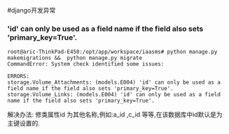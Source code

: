 #django开发异常

### 'id' can only be used as a field name if the field also sets 'primary_key=True'. 
```shell
root@aric-ThinkPad-E450:/opt/app/workspace/iaasms# python manage.py makemigrations &&  python manage.py migrate
CommandError: System check identified some issues:

ERRORS:
storage.Volume_Attachments: (models.E004) 'id' can only be used as a field name if the field also sets 'primary_key=True'.
storage.Volume_Links: (models.E004) 'id' can only be used as a field name if the field also sets 'primary_key=True'.

```
解决办法: 修类属性id 为其他名称,例如:a_id ,c_id 等等,在该数据库中id默认是为主键设置的.


